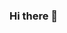 ### Hi there 👋

<!--
**fernandoobarbosa/fernandoobarbosa** is a ✨ _special_ ✨ repository because its `README.md` (this file) appears on your GitHub profile.

Here are some ideas to get you started:

## 🔭 I’m currently working as a Full Stack Developer
## 🌱 I’m currently learning React Js and Node Js
## 👯 I’m looking to collaborate on web projects
## 💬 Ask me about Open source and new stuff
## 📫 How to reach me: https://www.linkedin.com/in/fernando-barbosa-a790771b8
## São Paulo, Brasil
-->
